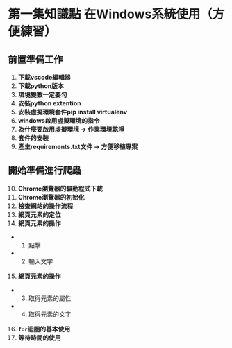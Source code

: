 # 第一集知識點 在Windows系統使用（方便練習）

## 前置準備工作
1. **下載vscode編輯器**
2. **下載python版本**
3. **環境變數一定要勾** 
4. **安裝python extention**
5. **安裝虛擬環境套件pip install virtualenv**
6. **windows啟用虛擬環境的指令**
7. **為什麼要啟用虛擬環境 -> 作業環境乾淨**
8. **套件的安裝**
9. **產生requirements.txt文件 -> 方便移植專案**

## 開始準備進行爬蟲
10. **Chrome瀏覽器的驅動程式下載**
11. **Chrome瀏覽器的初始化**
12. **檢查網站的操作流程**
13. **網頁元素的定位**
14. **網頁元素的操作**
   - 1. 點擊
   - 2. 輸入文字
15. **網頁元素的操作**
   - 3. 取得元素的屬性
   - 4. 取得元素的文字
16. **`for`迴圈的基本使用**
17. **等待時間的使用**
